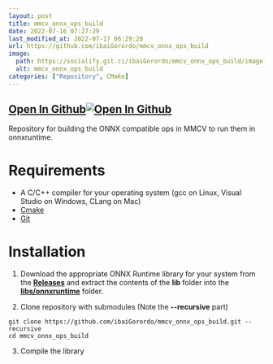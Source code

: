 ```yaml
---
layout: post
title: mmcv_onnx_ops_build
date: 2022-07-16 07:27:29 
last_modified_at: 2022-07-17 06:29:20 
url: https://github.com/ibaiGorordo/mmcv_onnx_ops_build
image:
  path: https://socialify.git.ci/ibaiGorordo/mmcv_onnx_ops_build/image?&forks=1&issues=1&language=1&name=1&owner=1&stargazers=1&theme=Light
  alt: mmcv_onnx_ops_build
categories: ["Repository", CMake]
---
```


## [Open In Github](https://github.com/ibaiGorordo/mmcv_onnx_ops_build)[![Open In Github](https://icons-for-free.com/download-icon-part+1+github-1320568339880199515_0.svg)](https://github.com/ibaiGorordo/mmcv_onnx_ops_build)

 Repository for building the ONNX compatible ops in MMCV to run them in onnxruntime.

# Requirements
* A C/C++ compiler for your operating system (gcc on Linux, Visual Studio on Windows, CLang on Mac)
* [Cmake](https://cmake.org/)
* [Git](https://git-scm.com/book/en/v2/Getting-Started-Installing-Git)


# Installation
1. Download the appropriate ONNX Runtime library for your system from the **[Releases](https://github.com/microsoft/onnxruntime/releases)** and extract the contents of the **lib** folder into the **[libs/onnxruntime](https://github.com/ibaiGorordo/mmcv_onnx_ops_build/tree/main/libs/onnxruntime)** folder.

2. Clone repository with submodules (Note the **--recursive** part)
```
git clone https://github.com/ibaiGorordo/mmcv_onnx_ops_build.git --recursive
cd mmcv_onnx_ops_build
```

3. Compile the library
